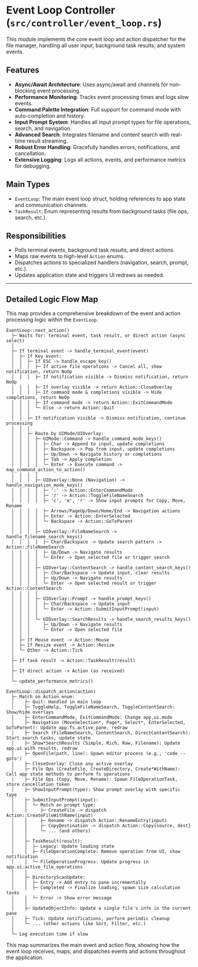 # Event Loop Controller (`src/controller/event_loop.rs`)

This module implements the core event loop and action dispatcher for the file manager, handling all user input, background task results, and system events.

## Features
- **Async/Await Architecture**: Uses async/await and channels for non-blocking event processing.
- **Performance Monitoring**: Tracks event processing times and logs slow events.
- **Command Palette Integration**: Full support for command mode with auto-completion and history.
- **Input Prompt System**: Handles all input prompt types for file operations, search, and navigation.
- **Advanced Search**: Integrates filename and content search with real-time result streaming.
- **Robust Error Handling**: Gracefully handles errors, notifications, and cancellation.
- **Extensive Logging**: Logs all actions, events, and performance metrics for debugging.

## Main Types
- `EventLoop`: The main event loop struct, holding references to app state and communication channels.
- `TaskResult`: Enum representing results from background tasks (file ops, search, etc.).

## Responsibilities
- Polls terminal events, background task results, and direct actions.
- Maps raw events to high-level `Action` enums.
- Dispatches actions to specialized handlers (navigation, search, prompt, etc.).
- Updates application state and triggers UI redraws as needed.

---

## Detailed Logic Flow Map

This map provides a comprehensive breakdown of the event and action processing logic within the `EventLoop`.

```text
EventLoop::next_action()
  ├─ Waits for: terminal event, task result, or direct action (async select)
  │
  ├─ If terminal event -> handle_terminal_event(event)
  │  ├─ If Key event:
  │  │  ├─ If ESC -> handle_escape_key()
  │  │  │  ├─ If active file operations -> Cancel all, show notification, return NoOp
  │  │  │  ├─ If notification visible -> Dismiss notification, return NoOp
  │  │  │  ├─ If overlay visible -> return Action::CloseOverlay
  │  │  │  ├─ If command mode & completions visible -> Hide completions, return NoOp
  │  │  │  ├─ If command mode -> return Action::ExitCommandMode
  │  │  │  └─ Else -> return Action::Quit
  │  │  │
  │  │  ├─ If notification visible -> Dismiss notification, continue processing
  │  │  │
  │  │  ├─ Route by UIMode/UIOverlay:
  │  │  │  ├─ UIMode::Command -> handle_command_mode_keys()
  │  │  │  │  ├─ Char -> Append to input, update completions
  │  │  │  │  ├─ Backspace -> Pop from input, update completions
  │  │  │  │  ├─ Up/Down -> Navigate history or completions
  │  │  │  │  ├─ Tab -> Apply completion
  │  │  │  │  └─ Enter -> Execute command -> map_command_action_to_action()
  │  │  │  │
  │  │  │  ├─ UIOverlay::None (Navigation) -> handle_navigation_mode_keys()
  │  │  │  │  ├─ ':' -> Action::EnterCommandMode
  │  │  │  │  ├─ '/' -> Action::ToggleFileNameSearch
  │  │  │  │  ├─ 'c', 'm', 'r' -> Show input prompts for Copy, Move, Rename
  │  │  │  │  ├─ Arrows/PageUp/Down/Home/End -> Navigation actions
  │  │  │  │  ├─ Enter -> Action::EnterSelected
  │  │  │  │  └─ Backspace -> Action::GoToParent
  │  │  │  │
  │  │  │  ├─ UIOverlay::FileNameSearch -> handle_filename_search_keys()
  │  │  │  │  ├─ Char/Backspace -> Update search pattern -> Action::FileNameSearch
  │  │  │  │  ├─ Up/Down -> Navigate results
  │  │  │  │  └─ Enter -> Open selected file or trigger search
  │  │  │  │
  │  │  │  ├─ UIOverlay::ContentSearch -> handle_content_search_keys()
  │  │  │  │  ├─ Char/Backspace -> Update input, clear results
  │  │  │  │  ├─ Up/Down -> Navigate results
  │  │  │  │  └─ Enter -> Open selected result or trigger Action::ContentSearch
  │  │  │  │
  │  │  │  ├─ UIOverlay::Prompt -> handle_prompt_keys()
  │  │  │  │  ├─ Char/Backspace -> Update input
  │  │  │  │  └─ Enter -> Action::SubmitInputPrompt(input)
  │  │  │  │
  │  │  │  └─ UIOverlay::SearchResults -> handle_search_results_keys()
  │  │  │     ├─ Up/Down -> Navigate results
  │  │  │     └─ Enter -> Open selected file
  │  │  │
  │  ├─ If Mouse event -> Action::Mouse
  │  ├─ If Resize event -> Action::Resize
  │  └─ Other -> Action::Tick
  │
  ├─ If task result -> Action::TaskResult(result)
  │
  ├─ If direct action -> Action (as received)
  │
  └─ update_performance_metrics()

EventLoop::dispatch_action(action)
  ├─ Match on Action enum:
  │    ├─ Quit: Handled in main loop
  │    ├─ ToggleHelp, ToggleFileNameSearch, ToggleContentSearch: Show/hide overlays
  │    ├─ EnterCommandMode, ExitCommandMode: Change app.ui.mode
  │    ├─ Navigation (MoveSelection*, Page*, Select*, EnterSelected, GoToParent): Update app.fs.active_pane, redraw
  │    ├─ Search (FileNameSearch, ContentSearch, DirectContentSearch): Start search tasks, update state
  │    ├─ Show*SearchResults (Simple, Rich, Raw, Filename): Update app.ui with results, redraw
  │    ├─ OpenFile(path, line): Spawn editor process (e.g., 'code --goto')
  │    ├─ CloseOverlay: Close any active overlay
  │    ├─ File Ops (CreateFile, CreateDirectory, Create*WithName): Call app state methods to perform fs operations
  │    ├─ File Ops (Copy, Move, Rename): Spawn FileOperationTask, store cancellation token
  │    ├─ ShowInputPrompt(type): Show prompt overlay with specific type
  │    ├─ SubmitInputPrompt(input):
  │    │  └─ Match on prompt type:
  │    │     ├─ CreateFile -> dispatch Action::CreateFileWithName(input)
  │    │     ├─ Rename -> dispatch Action::RenameEntry(input)
  │    │     ├─ CopyDestination -> dispatch Action::Copy{source, dest}
  │    │     └─ ... (and others)
  │    │
  │    ├─ TaskResult(result):
  │    │  ├─ Legacy: Update loading state
  │    │  ├─ FileOperationComplete: Remove operation from UI, show notification
  │    │  └─ FileOperationProgress: Update progress in app.ui.active_file_operations
  │    │
  │    ├─ DirectoryScanUpdate:
  │    │  ├─ Entry -> Add entry to pane incrementally
  │    │  ├─ Completed -> Finalize loading, spawn size calculation tasks
  │    │  └─ Error -> Show error message
  │    │
  │    ├─ UpdateObjectInfo: Update a single file's info in the current pane
  │    ├─ Tick: Update notifications, perform periodic cleanup
  │    └─ ... (other actions like Sort, Filter, etc.)
  │
  └─ Log execution time if slow
```

This map summarizes the main event and action flow, showing how the event loop receives, maps, and dispatches events and actions throughout the application.
